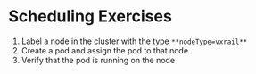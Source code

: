 # Scheduling Exercises

1. Label a node in the cluster with the type ```**nodeType=vxrail**```
2. Create a pod and assign the pod to that node
3. Verify that the pod is running on the node
